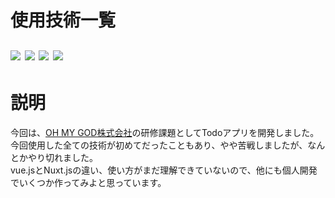 # 使用技術一覧
<h1 style="display: inline">
  <img src="https://img.shields.io/badge/-Typescript-007ACC.svg?logo=typescript&style=plastic">
  <img src="https://img.shields.io/badge/-Vue.js-4FC08D.svg?logo=vue.js&style=plastic">
  <img src="https://img.shields.io/badge/-Nuxt.js-00C58E.svg?logo=nuxt.js&style=plastic">
  <img src="https://img.shields.io/badge/-Firebase-FFCA28.svg?logo=firebase&style=plastic">
</h1>

# 説明

<p>今回は、<a href="https://ohmygod.jp/">OH MY GOD株式会社</a>の研修課題としてTodoアプリを開発しました。<br>今回使用した全ての技術が初めてだったこともあり、やや苦戦しましたが、なんとかやり切れました。<br>vue.jsとNuxt.jsの違い、使い方がまだ理解できていないので、他にも個人開発でいくつか作ってみよと思っています。</p>
